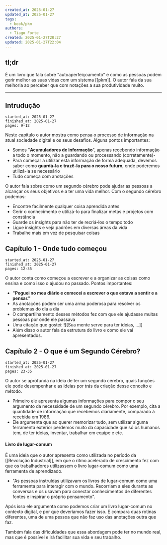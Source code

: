 ```yaml
---
created_at: 2025-01-27
updated_at: 2025-01-27
tags:
  - book/pkm
authors:
  - Tiago Forte
created: 2025-01-27T20:27
updated: 2025-01-27T22:04
---
```


## tl;dr

É um livro que fala sobre "autoaperfeiçoamento" e como as pessoas podem gerir melhor as suas vidas com um sistema [[pkm]]. O autor fala da sua melhoria ao perceber que com notações a sua produtividade muito.

---
## Intrudução

```reading
started_at: 2025-01-27
finished_at: 2025-01-27
pages: 9-12
```

Neste capítulo o autor mostra como pensa o processo de informação na atual sociedade digital e os seus desafios. Alguns pontos importantes:

- Somos "**Acumuladores de Informação**", apenas recebendo informação a todo o momento, não a guardando ou processando (corretamente)-
- Para começar a utilizar esta informação de forma adequada, devemos saber como **guardá-la e trazê-la para o nosso futuro**, onde poderemos utilizá-la se necessário
- Tudo começa com anotações

O autor fala sobre como um segundo cérebro pode ajudar as pessoas a alcançar os seus objetivos e a ter uma vida melhor. Com o segundo cérebro podemos:

- Encontre facilmente qualquer coisa aprendida antes
- Gerir o conhecimento e utilizá-lo para finalizar metas e projetos com constância
- Guarde os insights para não ter de recriá-los o tempo todo
- Ligue insights e veja padrões em diversas áreas da vida
- Trabalhe mais em vez de pesquisar coisas

## Capítulo 1 - Onde tudo começou

```reading
started_at: 2025-01-27
finished_at: 2025-01-27
pages: 12-35
```

O autor conta como começou a escrever e a organizar as coisas como ensina e como isso o ajudou no passado. Pontos importantes:

- **"Peguei no meu diário e comecei a escrever o que estava a sentir e a pensar."**
- As anotações podem ser uma arma poderosa para resolver os problemas do dia a dia
- O compartilhamento desses métodos fez com que ele ajudasse muitas pessoas por onde ele passava
- Uma citação que gostei:
	![[Sua mente serve para ter ideias, ...]]
- Além disso o autor fala da estrutura do livro e como ele vai apresentados.

## Capítulo 2 - O que é um Segundo Cérebro?

```reading
started_at: 2025-01-27
finished_at: 2025-01-27
pages: 23-35
```

O autor se aprofunda na ideia de ter um segundo cérebro, quais funções ele pode desempenhar e as ideias por trás da criação desse conceito e método.

- Primeiro ele apresenta algumas informações para compor o seu argumento da necessidade de um segundo cérebro. Por exemplo, cita a quantidade de informação que recebemos diariamente, comparado à recebida em 1986.
- Ele argumenta que ao querer memorizar tudo, sem utilizar alguma ferramenta exterior perdemos muito da capacidade que só os humanos tem, de ter ideias, inventar, trabalhar em equipe e etc.

#### Livro de lugar-comum

É uma ideia que o autor apresenta como utilizada no período da [[Revolução Industrial]], em que o ritmo acelerado de crescimento fez com que os trabalhadores utilizassem o livro lugar-comum como uma ferramenta de aprendizado.

- "As pessoas instruídas utilizavam os livros de lugar-comum como uma ferramenta para interagir com o mundo. Recorriam a eles durante as conversas e os usavam para conectar conhecimentos de diferentes fontes e inspirar o próprio pensamento".

Após isso ele argumenta como podemos criar um livro lugar-comum no contexto digital, e por que deveríamos fazer isso. E compara duas rotinas diferentes, uma de uma pessoa que não faz uso das anotações outra que faz.

Também fala das dificuldades que essa abordagem pode ter no mundo real, mas que é possível e irá facilitar sua vida e seu trabalho.